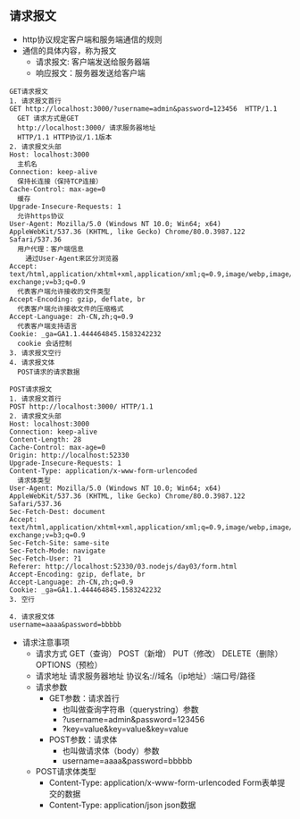 ## 请求报文
* http协议规定客户端和服务端通信的规则
* 通信的具体内容，称为报文
  * 请求报文: 客户端发送给服务器端
  * 响应报文：服务器发送给客户端

```
GET请求报文
1. 请求报文首行
GET http://localhost:3000/?username=admin&password=123456  HTTP/1.1
  GET 请求方式是GET
  http://localhost:3000/ 请求服务器地址
  HTTP/1.1 HTTP协议/1.1版本
2. 请求报文头部  
Host: localhost:3000
  主机名
Connection: keep-alive
  保持长连接（保持TCP连接）
Cache-Control: max-age=0
  缓存
Upgrade-Insecure-Requests: 1
  允许https协议
User-Agent: Mozilla/5.0 (Windows NT 10.0; Win64; x64) AppleWebKit/537.36 (KHTML, like Gecko) Chrome/80.0.3987.122 Safari/537.36
  用户代理：客户端信息
    通过User-Agent来区分浏览器
Accept: text/html,application/xhtml+xml,application/xml;q=0.9,image/webp,image/apng,*/*;q=0.8,application/signed-exchange;v=b3;q=0.9
  代表客户端允许接收的文件类型
Accept-Encoding: gzip, deflate, br
  代表客户端允许接收文件的压缩格式
Accept-Language: zh-CN,zh;q=0.9
  代表客户端支持语言
Cookie: _ga=GA1.1.444464845.1583242232
  cookie 会话控制
3. 请求报文空行
4. 请求报文体
  POST请求的请求数据  
```

```
POST请求报文
1. 请求报文首行
POST http://localhost:3000/ HTTP/1.1
2. 请求报文头部
Host: localhost:3000
Connection: keep-alive
Content-Length: 28
Cache-Control: max-age=0
Origin: http://localhost:52330
Upgrade-Insecure-Requests: 1
Content-Type: application/x-www-form-urlencoded
  请求体类型
User-Agent: Mozilla/5.0 (Windows NT 10.0; Win64; x64) AppleWebKit/537.36 (KHTML, like Gecko) Chrome/80.0.3987.122 Safari/537.36
Sec-Fetch-Dest: document
Accept: text/html,application/xhtml+xml,application/xml;q=0.9,image/webp,image/apng,*/*;q=0.8,application/signed-exchange;v=b3;q=0.9
Sec-Fetch-Site: same-site
Sec-Fetch-Mode: navigate
Sec-Fetch-User: ?1
Referer: http://localhost:52330/03.nodejs/day03/form.html
Accept-Encoding: gzip, deflate, br
Accept-Language: zh-CN,zh;q=0.9
Cookie: _ga=GA1.1.444464845.1583242232
3. 空行

4. 请求报文体
username=aaaa&password=bbbbb
```

* 请求注意事项
  * 请求方式 GET（查询） POST（新增） PUT（修改） DELETE（删除） OPTIONS（预检）
  * 请求地址 请求服务器地址  协议名://域名（ip地址）:端口号/路径
  * 请求参数 
    * GET参数：请求首行 
      * 也叫做查询字符串（querystring）参数
      * ?username=admin&password=123456
      * ?key=value&key=value&key=value 
    * POST参数：请求体  
      * 也叫做请求体（body）参数
      * username=aaaa&password=bbbbb
  * POST请求体类型
    * Content-Type: application/x-www-form-urlencoded  Form表单提交的数据
    * Content-Type: application/json  json数据